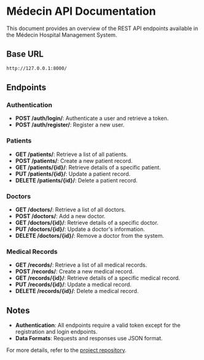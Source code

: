 # Médecin API Documentation

This document provides an overview of the REST API endpoints available in the Médecin Hospital Management System.

## Base URL
```bash
http://127.0.0.1:8000/
```

## Endpoints

### Authentication

- **POST /auth/login/**: Authenticate a user and retrieve a token.
- **POST /auth/register/**: Register a new user.

### Patients

- **GET /patients/**: Retrieve a list of all patients.
- **POST /patients/**: Create a new patient record.
- **GET /patients/{id}/**: Retrieve details of a specific patient.
- **PUT /patients/{id}/**: Update a patient record.
- **DELETE /patients/{id}/**: Delete a patient record.

### Doctors

- **GET /doctors/**: Retrieve a list of all doctors.
- **POST /doctors/**: Add a new doctor.
- **GET /doctors/{id}/**: Retrieve details of a specific doctor.
- **PUT /doctors/{id}/**: Update a doctor's information.
- **DELETE /doctors/{id}/**: Remove a doctor from the system.

### Medical Records

- **GET /records/**: Retrieve a list of all medical records.
- **POST /records/**: Create a new medical record.
- **GET /records/{id}/**: Retrieve details of a specific medical record.
- **PUT /records/{id}/**: Update a medical record.
- **DELETE /records/{id}/**: Delete a medical record.

## Notes

- **Authentication**: All endpoints require a valid token except for the registration and login endpoints.
- **Data Formats**: Requests and responses use JSON format.

For more details, refer to the [project repository](https://github.com/okusjid/Medecin).
